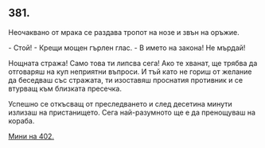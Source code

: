 ## 381.

Неочаквано от мрака се раздава тропот на нозе и звън на оръжие.

\- Стой! - Крещи мощен гърлен глас. - В името на закона! Не мърдай!

Нощната стража! Само това ти липсва сега! Ако те хванат, ще
трябва да отговаряш на куп неприятни въпроси. И тъй като не гориш
от желание да беседваш със стражата, ти изоставяш проснатия
противник и се втурващ към близката пресечка.

Успешно се откъсващ от преследването и след десетина минути
излизаш на пристанището. Сега най-разумното ще е да пренощуваш
на кораба.

[Мини на 402.](./402)
